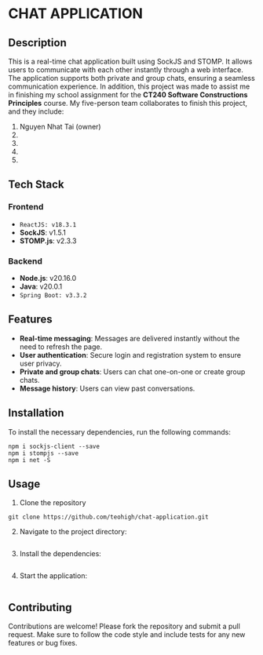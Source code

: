 # CHAT APPLICATION

## Description

This is a real-time chat application built using SockJS and STOMP. It allows users to communicate with each other instantly through a web interface. The application supports both private and group chats, ensuring a seamless communication experience.
In addition, this project was made to assist me in finishing my school assignment for the **CT240 Software Constructions Principles** course. My five-person team collaborates to finish this project, and they include:

1. Nguyen Nhat Tai (owner)
2.
3.
4.
5.

## Tech Stack

### Frontend

- `ReactJS: v18.3.1`
- **SockJS**: v1.5.1
- **STOMP.js**: v2.3.3

### Backend

- **Node.js**: v20.16.0
- **Java**: v20.0.1
- `Spring Boot: v3.3.2`

## Features

- **Real-time messaging**: Messages are delivered instantly without the need to refresh the page.
- **User authentication**: Secure login and registration system to ensure user privacy.
- **Private and group chats**: Users can chat one-on-one or create group chats.
- **Message history**: Users can view past conversations.

## Installation

To install the necessary dependencies, run the following commands:

```
npm i sockjs-client --save
npm i stompjs --save
npm i net -S
```

## Usage

1. Clone the repository

```
git clone https://github.com/teohigh/chat-application.git
```

2. Navigate to the project directory:

```

```

3. Install the dependencies:

```

```

4. Start the application:

```

```

## Contributing

Contributions are welcome! Please fork the repository and submit a pull request. Make sure to follow the code style and include tests for any new features or bug fixes.
